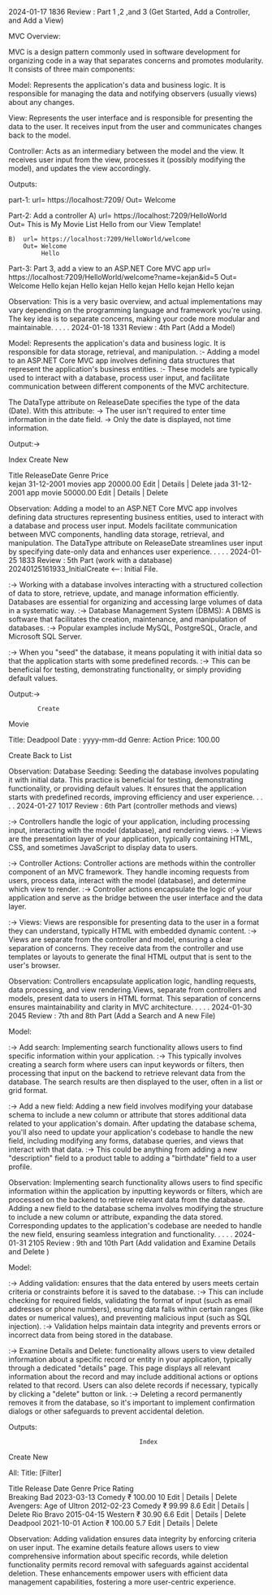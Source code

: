 2024-01-17
1836
Review : Part 1 ,2 ,and 3 (Get Started, Add a Controller, and Add a View)

MVC Overview:

MVC is a design pattern commonly used in software development for organizing code in a way that
separates concerns and promotes modularity. It consists of three main components:

Model:  Represents the application's data and business logic. It is responsible for managing 
		the data and notifying observers (usually views) about any changes.

View:   Represents the user interface and is responsible for presenting the data to the user. 
		It receives input from the user and communicates changes back to the model.

Controller: Acts as an intermediary between the model and the view. It receives user input from 
			the view, processes it (possibly modifying the model), and updates the view accordingly.



Outputs:

part-1: url= https://localhost:7209/
		Out= Welcome

Part-2: Add a controller
	A)	url= https://localhost:7209/HelloWorld  
		Out= This is My Movie List
			 Hello from our View Template!
		
	B)  url= https://localhost:7209/HelloWorld/welcome 
		Out= Welcome
			 Hello

Part-3: Part 3, add a view to an ASP.NET Core MVC app
		url= https://localhost:7209/HelloWorld/welcome?name=kejan&id=5
		Out= Welcome
				Hello kejan
				Hello kejan
				Hello kejan
				Hello kejan
				Hello kejan


Observation: This is a very basic overview, and actual implementations may vary depending on the programming 
			 language and framework you're using. The key idea is to separate concerns, making your code more 
			 modular and maintainable.
.
.
.
.
2024-01-18
1331
Review : 4th Part (Add a Model)

Model: Represents the application's data and business logic. It is responsible for data storage, retrieval, and manipulation.
:- Adding a model to an ASP.NET Core MVC app involves defining data structures that represent the application's business entities. 
:- These models are typically used to interact with a database, process user input, and facilitate communication between different 
 components of the MVC architecture.


 The DataType attribute on ReleaseDate specifies the type of the data (Date). With this attribute:
	-> The user isn't required to enter time information in the date field. 
	-> Only the date is displayed, not time information.

Output:->

Index
Create New

Title	ReleaseDate	Genre	Price	
kejan	31-12-2001	movies app	20000.00	Edit | Details | Delete
jada	31-12-2001	app movie	50000.00	Edit | Details | Delete



Observation:
		Adding a model to an ASP.NET Core MVC app involves defining data structures representing business entities, used to interact with a 
	database and process user input. Models facilitate communication between MVC components, handling data storage, retrieval, and manipulation. 
	The DataType attribute on ReleaseDate streamlines user input by specifying date-only data and enhances user experience.
.
.
.
.
2024-01-25
1833
Review : 5th Part (work with a database)
20240125161933_InitialCreate <--: Initial File.

:-> Working with a database involves interacting with a structured collection of data to store, retrieve, update, and manage 
	information efficiently. Databases are essential for organizing and accessing large volumes of data in a systematic way.
:-> Database Management System (DBMS): A DBMS is software that facilitates the creation, maintenance, and manipulation of databases. 
:-> Popular examples include MySQL, PostgreSQL, Oracle, and Microsoft SQL Server.

:-> When you "seed" the database, it means populating it with initial data so that the application starts with some predefined records. 
:-> This can be beneficial for testing, demonstrating functionality, or simply providing default values.


Output:->


			Create
Movie

Title:  Deadpool
Date :  yyyy-mm-dd
Genre:	Action
Price:	100.00

Create
Back to List


Observation:
	Database Seeding:
		Seeding the database involves populating it with initial data.
		This practice is beneficial for testing, demonstrating functionality, or providing default values.
		It ensures that the application starts with predefined records, improving efficiency and user experience.
.
.
.
.
2024-01-27
1017
Review : 6th Part (controller methods and views)

:-> Controllers handle the logic of your application, including processing input, interacting with the model (database), and rendering views. 
:-> Views are the presentation layer of your application, typically containing HTML, CSS, and sometimes JavaScript to display data to users.

:-> Controller Actions: 
	Controller actions are methods within the controller component of an MVC framework. They handle incoming
	requests from users, process data, interact with the model (database), and determine which view to render. 
:-> Controller actions encapsulate the logic of your application and serve as the bridge between the user interface and the data layer.

:-> Views: 
	Views are responsible for presenting data to the user in a format they can understand, typically HTML with embedded 
	dynamic content.
:-> Views are separate from the controller and model, ensuring a clear separation of concerns. They receive data from the controller and use 
	templates or layouts to generate the final HTML output that is sent to the user's browser.


Observation:
	Controllers encapsulate application logic, handling requests, data processing, and view rendering.Views, separate from controllers and models, present 
	data to users in HTML format. This separation of concerns ensures maintainability and clarity in MVC architecture.
.
.
.
.
2024-01-30
2045
Review : 7th and 8th Part (Add a Search and A new File)

Model:

:-> Add search: 
		Implementing search functionality allows users to find specific information within your application. 
:-> This typically involves creating a search form where users can input keywords or filters, then processing that input on the 
	backend to retrieve relevant data from the database. The search results are then displayed to the user, often in a list or grid format.

:-> Add a new field: 
		Adding a new field involves modifying your database schema to include a new column or attribute that stores additional
	data related to your application's domain. After updating the database schema, you'll also need to update your application's codebase to
	handle the new field, including modifying any forms, database queries, and views that interact with that data. 
:-> This could be anything from adding a new "description" field to a product table to adding a "birthdate" field to a user profile.


Observation:
		Implementing search functionality allows users to find specific information within the application by inputting keywords or filters, which 
		are processed on the backend to retrieve relevant data from the database. Adding a new field to the database schema involves modifying the 
		structure to include a new column or attribute, expanding the data stored. Corresponding updates to the application's codebase are needed to 
		handle the new field, ensuring seamless integration and functionality.
.
.
.
.
2024-01-31
2105
Review : 9th and 10th Part (Add validation and Examine Details and Delete )

Model: 

:-> Adding validation: 
		ensures that the data entered by users meets certain criteria or constraints before it is saved to the database. 
:-> This can include checking for required fields, validating the format of input (such as email addresses or phone numbers), ensuring 
	data falls within certain ranges (like dates or numerical values), and preventing malicious input (such as SQL injection). 
:-> Validation helps maintain data integrity and prevents errors or incorrect data from being stored in the database.

:-> Examine Details and Delete: 
		functionality allows users to view detailed information about a specific record or entity in your application, 
	typically through a dedicated "details" page. This page displays all relevant information about the record and may include additional 
	actions or options related to that record. Users can also delete records if necessary, typically by clicking a "delete" button or link. 
:-> Deleting a record permanently removes it from the database, so it's important to implement confirmation dialogs or other safeguards to prevent 
	accidental deletion.



Outputs:


										Index
Create New


All:   Title:                [Filter]

Title					          Release Date	Genre	  Price			Rating	
Breaking Bad			      2023-03-13		Comedy	₹ 100.00		10			Edit | Details | Delete
Avengers: Age of Ultron	2012-02-23		Comedy	₹ 99.99			8.6			Edit | Details | Delete
Rio Bravo				        2015-04-15		Western	₹ 30.90			6.6			Edit | Details | Delete
Deadpool				        2021-10-01		Action	₹ 100.00		5.7			Edit | Details | Delete



Observation:
	Adding validation ensures data integrity by enforcing criteria on user input. The examine details feature allows users
	to view comprehensive information about specific records, while deletion functionality permits record removal with safeguards 
	against accidental deletion. 
	These enhancements empower users with efficient data management capabilities, fostering a more user-centric experience.


